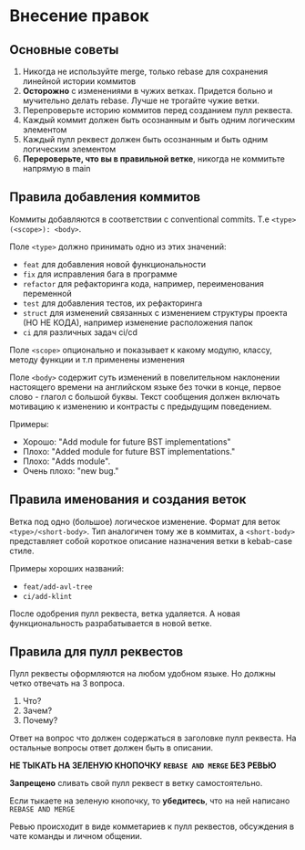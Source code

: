 # Внесение правок

## Основные советы

1. Никогда не используйте merge, только rebase для сохранения линейной истории коммитов
2. **Осторожно** с изменениями в чужих ветках. Придется больно и мучительно делать rebase. Лучше не трогайте чужие
   ветки.
3. Перепроверьте историю коммитов перед созданием пулл реквеста.
4. Каждый коммит должен быть осознанным и быть одним логическим элементом
5. Каждый пулл реквест должен быть осознанным и быть одним логическим элементом
6. **Перероверьте, что вы в правильной ветке**, никогда не коммитьте напрямую в main

## Правила добавления коммитов

Коммиты добавляются в соответствии с conventional commits. Т.е
`<type>(<scope>): <body>`.

Поле `<type>` должно принимать одно из этих значений:

* `feat` для добавления новой функциональности
* `fix` для исправления бага в программе
* `refactor` для рефакторинга кода, например, переименования переменной
* `test` для добавления тестов, их рефакторинга
* `struct` для изменений связанных с изменением структуры проекта (НО НЕ КОДА), например изменение
  расположения папок
* `ci` для различных задач ci/cd

Поле `<scope>` опционально и показывает к какому модулю, классу, методу функции и т.п применены изменения

Поле `<body>` содержит суть изменений в повелительном наклонении настоящего времени на английском языке без точки в
конце, первое слово - глагол с большой буквы. Текст сообщения должен включать мотивацию к изменению и контрасты с
предыдущим поведением.

Примеры:

* Хорошо: "Add module for future BST implementations"
* Плохо: "Added module for future BST implementations."
* Плохо: "Adds module".
* Очень плохо: "new bug."

## Правила именования и создания веток

Ветка под одно (большое) логическое изменение. Формат для веток `<type>/<short-body>`. Тип аналогичен тому же в
коммитах,
а `<short-body>` представляет собой короткое описание назначения ветки в kebab-case стиле.

Примеры хороших названий:

* `feat/add-avl-tree`
* `ci/add-klint`

После одобрения пулл реквеста, ветка удаляется. А новая функциональность разрабатывается в новой ветке.

## Правила для пулл реквестов

Пулл реквесты оформляются на любом удобном языке. Но должны четко отвечать на 3 вопроса.

1. Что?
2. Зачем?
3. Почему?

Ответ на вопрос что должен содержаться в заголовке пулл реквеста. На остальные вопросы ответ должен быть в описании.

**НЕ ТЫКАТЬ НА ЗЕЛЕНУЮ КНОПОЧКУ `REBASE AND MERGE` БЕЗ РЕВЬЮ**

**Запрещено** сливать свой пулл реквест в ветку самостоятельно.

Если тыкаете на зеленую кнопочку, то **убедитесь**, что на ней написано `REBASE AND MERGE`

Ревью происходит в виде комметариев к пулл реквестов, обсуждения в чате команды и личном общении.
